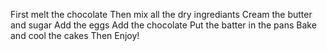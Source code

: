 First melt the chocolate
Then mix all the dry ingrediants
Cream the butter and sugar
Add the eggs
Add the chocolate
Put the batter in the pans
Bake and cool the cakes
Then Enjoy!